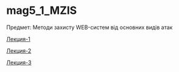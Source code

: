 # mag5_1_MZIS

Предмет: Методи захисту WEB-систем від основних видів атак

[Лекция-1](Lekts1.md)

[Лекция-2](Lekts2.md)

[Лекция-3](Lekts3.md)